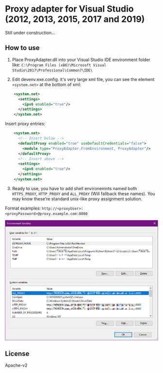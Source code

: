 # Proxy adapter for Visual Studio (2012, 2013, 2015, 2017 and 2019)

Still under construction...

## How to use

1. Place ProxyAdapter.dll into your Visual Studio IDE environment folder like:
`C:\Program Files (x86)\Microsoft Visual Studio\2017\Professional\Common7\IDE\`

2. Edit devenv.exe.config. it's very large xml file, you can see the element `<system.net>` at the bottom of xml:

```xml
    <system.net>
      <settings>
        <ipv6 enabled="true"/>
      </settings>
    </system.net>
```

Insert proxy entries:

```xml
    <system.net>
      <!-- Insert below -->
      <defaultProxy enabled="true" useDefaultCredentials="false">
        <module type="ProxyAdapter.FromEnvironment, ProxyAdapter"/>
      </defaultProxy>
      <!-- Insert above -->
      <settings>
        <ipv6 enabled="true"/>
      </settings>
    </system.net>
```

3. Ready to use, you have to add shell environemnts named both `HTTPS_PROXY`, `HTTP_PROXY` and  `ALL_PROXY` (Will fallback these names). You may know these're standard unix-like proxy assignment solution.

Format examples: `http://<proxyUser>:<proxyPassword>@proxy.example.com:8080`

![Windows environment dialog](Images/environment-dialog.png)

## License

Apache-v2
